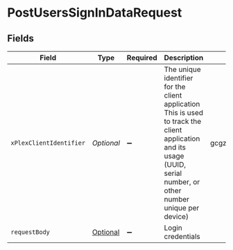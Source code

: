 # PostUsersSignInDataRequest


## Fields

| Field                                                                                                                                                                 | Type                                                                                                                                                                  | Required                                                                                                                                                              | Description                                                                                                                                                           | Example                                                                                                                                                               |
| --------------------------------------------------------------------------------------------------------------------------------------------------------------------- | --------------------------------------------------------------------------------------------------------------------------------------------------------------------- | --------------------------------------------------------------------------------------------------------------------------------------------------------------------- | --------------------------------------------------------------------------------------------------------------------------------------------------------------------- | --------------------------------------------------------------------------------------------------------------------------------------------------------------------- |
| `xPlexClientIdentifier`                                                                                                                                               | *Optional<String>*                                                                                                                                                    | :heavy_minus_sign:                                                                                                                                                    | The unique identifier for the client application<br/>This is used to track the client application and its usage<br/>(UUID, serial number, or other number unique per device)<br/> | gcgzw5rz2xovp84b4vha3a40                                                                                                                                              |
| `requestBody`                                                                                                                                                         | [Optional<PostUsersSignInDataRequestBody>](../../models/operations/PostUsersSignInDataRequestBody.md)                                                                 | :heavy_minus_sign:                                                                                                                                                    | Login credentials                                                                                                                                                     |                                                                                                                                                                       |